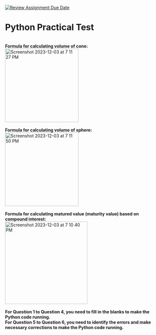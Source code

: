 [![Review Assignment Due Date](https://classroom.github.com/assets/deadline-readme-button-22041afd0340ce965d47ae6ef1cefeee28c7c493a6346c4f15d667ab976d596c.svg)](https://classroom.github.com/a/db6aCU5L)
# Python Practical Test
<br><b>Formula for calculating volume of cone:</b>
<br><img width="240" alt="Screenshot 2023-12-03 at 7 11 27 PM" src="https://github.com/kwongliik/exampython/assets/46083661/8ac26fb5-eb9c-4446-92ea-2a0746d5fa69">
<br>
<br><b>Formula for calculating volume of sphere:</b>
<br><img width="240" alt="Screenshot 2023-12-03 at 7 11 50 PM" src="https://github.com/kwongliik/exampython/assets/46083661/255f6f16-28e1-4c4a-b29e-948846afce12">
<br>
<br><b>Formula for calculating matured value (maturity value) based on compound interest:</b>
<br><img width="269" alt="Screenshot 2023-12-03 at 7 10 40 PM" src="https://github.com/kwongliik/exampython/assets/46083661/19e8e888-3ae0-4db6-a30f-090a242d0d20">
<br>
<br><b>For Question 1 to Question 4, you need to fill in the blanks to make the Python code running.</b>
<br><b>For Question 5 to Question 6, you need to identify the errors and make necessary corrections to make the Python code running.</b>





